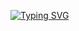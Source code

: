 [![Typing SVG](https://readme-typing-svg.demolab.com?font=Nabla&size=48&pause=1000&color=000000&multiline=true&width=750&height=75&lines=Hello%2C+I'm+Arman+%F0%9F%99%8C)](https://git.io/typing-svg)
